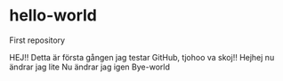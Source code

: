 # hello-world
First repository

HEJ!! Detta är första gången jag testar GitHub, tjohoo va skoj!!
Hejhej nu ändrar jag lite
Nu ändrar jag igen
Bye-world
